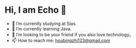 # Hi, I am Echo 👋




- 🔭 I’m currently studying at Sias.
- 🌱 I’m currently learning Java.
- 👯 I’m looking to be your friend if you also love technology。
- 📫 How to reach me: houbingzhi123@gmail.com


